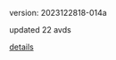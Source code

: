 version: 2023122818-014a

updated 22 avds

[details](https://github.com/0x74f917491bfa7ebfa379/ali_avd_db/blob/master/change_log/2023/12/28/18/014a.txt)